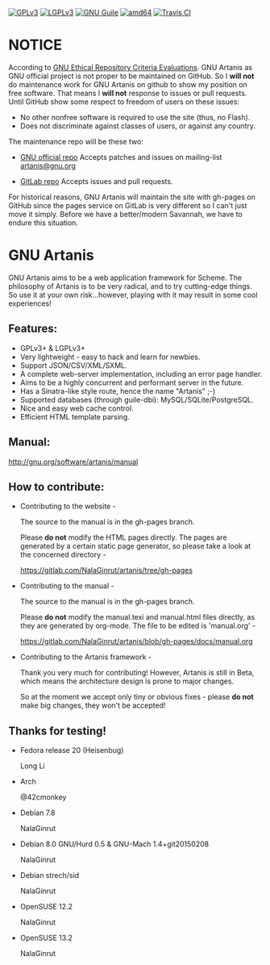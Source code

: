 [![GPLv3](https://img.shields.io/badge/License-GPLv3-blue.png)](https://www.gnu.org/copyleft/gpl.html)
[![LGPLv3](https://img.shields.io/badge/License-LGPLv3-blue.png)](https://www.gnu.org/copyleft/lgpl.html)
[![GNU Guile](https://img.shields.io/badge/Guile-2.1.3-yellow.png)](https://www.gnu.org/s/guile/)
[![amd64](http://img.shields.io/badge/architecture-amd64-lightgrey.png)](https://en.wikipedia.org/wiki/X86-64)
[![Travis CI](https://travis-ci.org/NalaGinrut/artanis.png)](https://travis-ci.org/NalaGinrut/artanis)

NOTICE
=========
According to [GNU Ethical Repository Criteria Evaluations](https://www.gnu.org/software/repo-criteria-evaluation.html). GNU Artanis as GNU official project is not proper to be maintained on GitHub.
So I **will not** do maintenance work for GNU Artanis on github to show my position on free software.
That means I **will not** response to issues or pull requests. Until GitHub show some respect to freedom of users on these issues:
* No other nonfree software is required to use the site (thus, no Flash). 
* Does not discriminate against classes of users, or against any country.

The maintenance repo will be these two:
* [GNU official repo](http://git.savannah.gnu.org/cgit/artanis.git/)
   Accepts patches and issues on mailing-list artanis@gnu.org

* [GitLab repo](https://gitlab.com/NalaGinrut/artanis)
   Accepts issues and pull requests.

For historical reasons, GNU Artanis will maintain the site with gh-pages on GitHub since the pages service on GitLab is very different so I can't just move it simply.
Before we have a better/modern Savannah, we have to endure this situation.

GNU Artanis
=========

GNU Artanis aims to be a web application framework for Scheme.
The philosophy of Artanis is to be very radical, and to try
cutting-edge things.
So use it at your own risk...however, playing with it may result in
some cool experiences!

## Features:

* GPLv3+ & LGPLv3+
* Very lightweight - easy to hack and learn for newbies.
* Support JSON/CSV/XML/SXML.
* A complete web-server implementation, including an error page handler.
* Aims to be a highly concurrent and performant server in the future.
* Has a Sinatra-like style route, hence the name "Artanis" ;-)
* Supported databases (through guile-dbi): MySQL/SQLite/PostgreSQL.
* Nice and easy web cache control.
* Efficient HTML template parsing.

## Manual:
http://gnu.org/software/artanis/manual

## How to contribute:

* Contributing to the website -

  The source to the manual is in the gh-pages branch.

  Please **do not** modify the HTML pages directly. The pages are generated by a certain static page generator, so please take a look at the concerned directory -

  https://gitlab.com/NalaGinrut/artanis/tree/gh-pages

* Contributing to the manual -

  The source to the manual is in the gh-pages branch.

  Please **do not** modify the manual.texi and manual.html files directly, as they are generated by org-mode. The file to be edited is 'manual.org' -

  https://gitlab.com/NalaGinrut/artanis/blob/gh-pages/docs/manual.org

* Contributing to the Artanis framework -

  Thank you very much for contributing! However, Artanis is still in Beta, which means the architecture design is prone to major changes.

  So at the moment we accept only tiny or obvious fixes - please **do not** make big changes, they won't be accepted!

## Thanks for testing!
* Fedora release 20 (Heisenbug)

  Long Li <atommann AT gmail.com>

* Arch

  @42cmonkey

* Debian 7.8

  NalaGinrut

* Debian 8.0 GNU/Hurd 0.5 & GNU-Mach 1.4+git20150208

  NalaGinrut

* Debian strech/sid
  
  NalaGinrut

* OpenSUSE 12.2

  NalaGinrut

* OpenSUSE 13.2
  
  NalaGinrut
